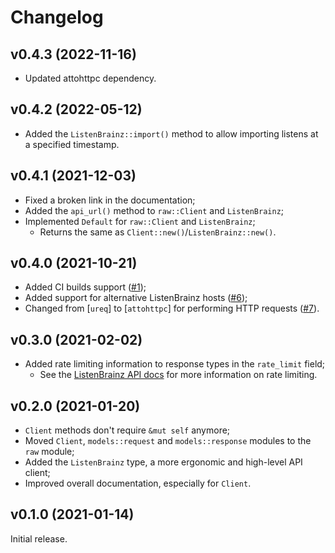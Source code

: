 # Changelog

## v0.4.3 (2022-11-16)

- Updated attohttpc dependency.

## v0.4.2 (2022-05-12)

- Added the `ListenBrainz::import()` method to allow importing
  listens at a specified timestamp.

## v0.4.1 (2021-12-03)

- Fixed a broken link in the documentation;
- Added the `api_url()` method to `raw::Client` and `ListenBrainz`;
- Implemented `Default` for `raw::Client` and `ListenBrainz`;
  - Returns the same as `Client::new()`/`ListenBrainz::new()`.

## v0.4.0 (2021-10-21)

- Added CI builds support ([#1]);
- Added support for alternative ListenBrainz hosts ([#6]);
- Changed from [`ureq`] to [`attohttpc`] for performing HTTP requests ([#7]).

[#1]: https://github.com/InputUsername/listenbrainz-rs/pull/1
[#6]: https://github.com/InputUsername/listenbrainz-rs/pull/6
[#7]: https://github.com/InputUsername/listenbrainz-rs/pull/7

## v0.3.0 (2021-02-02)

- Added rate limiting information to response types in the `rate_limit` field;
  - See the [ListenBrainz API docs](https://listenbrainz.readthedocs.io/en/production/dev/api/#rate-limiting)
    for more information on rate limiting.

## v0.2.0 (2021-01-20)

- `Client` methods don't require `&mut self` anymore;
- Moved `Client`, `models::request` and `models::response` modules to the `raw` module;
- Added the `ListenBrainz` type, a more ergonomic and high-level API client;
- Improved overall documentation, especially for `Client`.

## v0.1.0 (2021-01-14)

Initial release.

